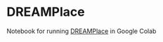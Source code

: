 # DREAMPlace
Notebook for running [DREAMPlace](https://github.com/limbo018/DREAMPlace) in Google Colab
